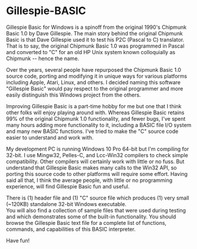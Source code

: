 # Gillespie-BASIC

Gillespie Basic for Windows is a spinoff from the original 1990's Chipmunk Basic 1.0 by Dave Gillespie.  The main story behind the original Chipmunk Basic is that Dave Gillespie used it to test his P2C (Pascal to C) translator. That is to say, the original Chipmunk Basic 1.0 was programmed in Pascal and converted to "C" for an old HP Unix system known colloquially as Chipmunk -- hence the name.  

Over the years, several people have repurposed the Chipmunk Basic 1.0 source code, porting and modifying it in unique ways for various platforms including Apple, Atari, Linux, and others.  I decided naming this software "Gillespie Basic" would pay respect to the original programmer and more easily distinguish this Windows project from the others.

Improving Gillespie Basic is a part-time  hobby for me but one that I think other folks will enjoy playing around with. Whereas Gillespie Basic retains 99% of the original Chipmunk 1.0 functionality, and fewer bugs, I've spent many hours adding more functionality to it, including a BASIC file I/O system and many new BASIC functions. I've tried to make the "C" source code easier to understand and work with.  

My development PC is running Windows 10 Pro 64-bit but I'm compiling for 32-bit.  I use Mingw32, Pelles-C, and Lcc-Win32 compilers to
check simple compatibility. Other compilers will certainly work with little or no fuss. But understand that Gillespie Basic makes many
calls to the Win32 API, so porting this source code to other platforms will require some effort.  Having said all that, I think the
average people, with little or no programming experience, will find Gillespie Basic fun and useful. 

There is (1) header file and (1) "C" source file which produces (1) very small (~120KB) standalone 32-bit Windows executable.  
You will also find a collection of sample files that were used during testing and which demonstrates some of the built-in functionality.  You should browse the Gillespie Basic text file for a complete list of functions, commands, and capabilities of this BASIC interpreter.

Have fun!
